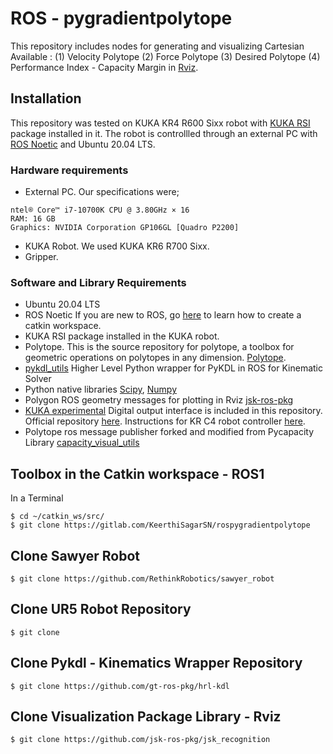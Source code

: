 # ROS - pygradientpolytope

This repository includes nodes for generating and visualizing Cartesian Available : (1) Velocity Polytope (2) Force Polytope (3) Desired Polytope
(4) Performance Index - Capacity Margin in [Rviz](http://wiki.ros.org/rviz).

## Installation
This repository was tested on KUKA KR4 R600 Sixx robot with [KUKA RSI](https://docs.quanser.com/quarc/documentation/kuka_rsi_block.html) package installed in it. The robot is controllled through an external PC with [ROS Noetic](http://wiki.ros.org/noetic) and Ubuntu 20.04 LTS. 
### Hardware requirements
* External PC. Our specifications were;
```
ntel® Core™ i7-10700K CPU @ 3.80GHz × 16
RAM: 16 GB
Graphics: NVIDIA Corporation GP106GL [Quadro P2200]
```
* KUKA Robot. We used KUKA KR6 R700 Sixx.
* Gripper. 

### Software and Library Requirements 

* Ubuntu 20.04 LTS
* ROS Noetic
If you are new to ROS, go [here](http://wiki.ros.org/catkin/Tutorials/create_a_workspace) to learn how to create a catkin workspace. 
* KUKA RSI package installed in the KUKA robot.
* Polytope. This is the source repository for polytope, a toolbox for geometric operations on polytopes in any dimension.
[Polytope](https://pypi.org/project/polytope/).
* [pykdl_utils](http://wiki.ros.org/pykdl_utils) Higher Level Python wrapper for PyKDL in ROS for Kinematic Solver
* Python native libraries [Scipy](https://scipy.org/), [Numpy](https://numpy.org/)
* Polygon ROS geometry messages for plotting in Rviz [jsk-ros-pkg](https://github.com/jsk-ros-pkg/jsk_recognition)
* [KUKA experimental](https://gitlab.com/imr-robotics/kuka_experimental) Digital output interface is included in this repository. Official repository [here](https://github.com/ros-industrial/kuka_experimental). Instructions for KR C4 robot controller [here](https://github.com/ros-industrial/kuka_experimental/tree/indigo-devel/kuka_rsi_hw_interface/krl/KR_C4). 
* Polytope ros message publisher forked and modified from Pycapacity Library [capacity_visual_utils](https://github.com/askuric/polytope_vertex_search/blob/master/ROS_nodes/panda_capacity/scripts/capacity/capacity_visual_utils.py)

## Toolbox in the Catkin workspace - ROS1
In a Terminal
```
$ cd ~/catkin_ws/src/
$ git clone https://gitlab.com/KeerthiSagarSN/rospygradientpolytope
```
## Clone Sawyer Robot
```
$ git clone https://github.com/RethinkRobotics/sawyer_robot
```
## Clone UR5 Robot Repository

```
$ git clone 
```

## Clone Pykdl - Kinematics Wrapper Repository
```
$ git clone https://github.com/gt-ros-pkg/hrl-kdl
```
## Clone Visualization Package Library - Rviz
```
$ git clone https://github.com/jsk-ros-pkg/jsk_recognition
```


